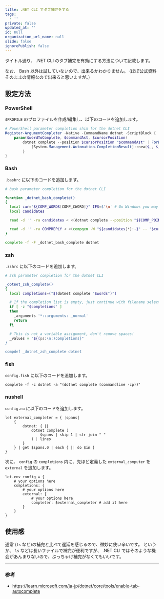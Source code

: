 ```yaml
---
title: .NET CLI でタブ補完をする
tags:
  - ''
private: false
updated_at: ''
id: null
organization_url_name: null
slide: false
ignorePublish: false
---
```


タイトル通り、 .NET CLI のタブ補完を有効にする方法について記載します。

なお、 Bash 以外は試していないので、出来るかわかりません。
(ほぼ公式資料そのままの情報なので出来ると思いますが。)

## 設定方法
### PowerShell
`$PROFILE` のプロファイルを作成/編集し、以下のコードを追加します。

```powershell
# PowerShell parameter completion shim for the dotnet CLI
Register-ArgumentCompleter -Native -CommandName dotnet -ScriptBlock {
    param($wordToComplete, $commandAst, $cursorPosition)
        dotnet complete --position $cursorPosition "$commandAst" | ForEach-Object {
            [System.Management.Automation.CompletionResult]::new($_, $_, 'ParameterValue', $_)
        }
}
```

### Bash
`.bashrc` に以下のコードを追加します。

```bash
# bash parameter completion for the dotnet CLI

function _dotnet_bash_complete()
{
  local cur="${COMP_WORDS[COMP_CWORD]}" IFS=$'\n' # On Windows you may need to use use IFS=$'\r\n'
  local candidates

  read -d '' -ra candidates < <(dotnet complete --position "${COMP_POINT}" "${COMP_LINE}" 2>/dev/null)

  read -d '' -ra COMPREPLY < <(compgen -W "${candidates[*]:-}" -- "$cur")
}

complete -f -F _dotnet_bash_complete dotnet
```

### zsh
`.zshrc` に以下のコードを追加します。

```zsh
# zsh parameter completion for the dotnet CLI

_dotnet_zsh_complete()
{
  local completions=("$(dotnet complete "$words")")

  # If the completion list is empty, just continue with filename selection
  if [ -z "$completions" ]
  then
    _arguments '*::arguments: _normal'
    return
  fi

  # This is not a variable assignment, don't remove spaces!
  _values = "${(ps:\n:)completions}"
}

compdef _dotnet_zsh_complete dotnet
```

### fish
`config.fish` に以下のコードを追加します。

```config.fish
complete -f -c dotnet -a "(dotnet complete (commandline -cp))"
```

### nushell
`config.nu` に以下のコードを追加します。

```config.nu
let external_completer = { |spans|
    {
        dotnet: { ||
            dotnet complete (
                $spans | skip 1 | str join " "
            ) | lines
        }
    } | get $spans.0 | each { || do $in }
}
```

次に、 `config` の `completions` 内に、先ほど定義した `external_computer` を `external` を追加します。

```config.nu
let-env config = {
    # your options here
    completions: {
        # your options here
        external: {
            # your options here
            completer: $external_completer # add it here
        }
    }
}
```

## 使用感
通常 (`ls` など)の補完と比べて遅延を感じるので、微妙に使い辛いです。
というか、 `ls` などは長いファイルで補完が便利ですが、 .NET CLI ではそのような機会があんまりないので、ぶっちゃけ補完がなくてもいいです。

---
### 参考
- https://learn.microsoft.com/ja-jp/dotnet/core/tools/enable-tab-autocomplete
